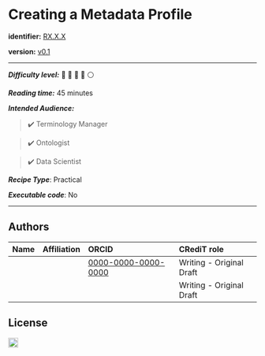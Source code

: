 # Creating a Metadata Profile 

**identifier:** [RX.X.X](RX.X.X)

**version:** [v0.1](v0.1)

___


**_Difficulty level:_** :triangular_flag_on_post: :triangular_flag_on_post: :triangular_flag_on_post: :triangular_flag_on_post: :white_circle:

**_Reading time:_** 45 minutes

**_Intended Audience:_** 

> :heavy_check_mark:  Terminology Manager

> :heavy_check_mark:  Ontologist

> :heavy_check_mark:  Data Scientist


**_Recipe Type_**: Practical 

**_Executable code_**: No

___


## Authors

| Name | Affiliation  | ORCID | CRediT role  |
| :------------- | :------------- | :------------- |:------------- |
| <name> | <institution> | [0000-0000-0000-0000](https://orcid.org/0000-0000-0000-0000) | Writing - Original Draft |
|  | | | Writing - Original Draft | 

## License

<a href="https://creativecommons.org/licenses/by/4.0/"><img src="https://mirrors.creativecommons.org/presskit/buttons/80x15/png/by-sa.png" height="20"/></a>



